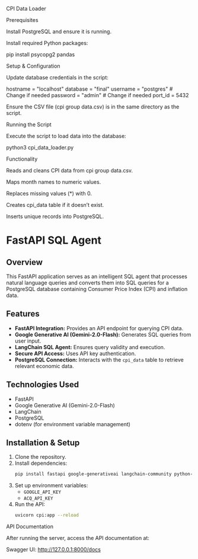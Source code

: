 CPI Data Loader 

Prerequisites

Install PostgreSQL and ensure it is running.

Install required Python packages:

pip install psycopg2 pandas

Setup & Configuration

Update database credentials in the script:

hostname = "localhost"
database = "final"
username = "postgres"  # Change if needed
password = "admin"      # Change if needed
port_id = 5432

Ensure the CSV file (cpi group data.csv) is in the same directory as the script.

Running the Script

Execute the script to load data into the database:

python3 cpi_data_loader.py

Functionality

Reads and cleans CPI data from cpi group data.csv.

Maps month names to numeric values.

Replaces missing values (*) with 0.

Creates cpi_data table if it doesn’t exist.

Inserts unique records into PostgreSQL.

# FastAPI SQL Agent

## Overview
This FastAPI application serves as an intelligent SQL agent that processes natural language queries and converts them into SQL queries for a PostgreSQL database containing Consumer Price Index (CPI) and inflation data.

## Features
- **FastAPI Integration:** Provides an API endpoint for querying CPI data.
- **Google Generative AI (Gemini-2.0-Flash):** Generates SQL queries from user input.
- **LangChain SQL Agent:** Ensures query validity and execution.
- **Secure API Access:** Uses API key authentication.
- **PostgreSQL Connection:** Interacts with the `cpi_data` table to retrieve relevant economic data.

## Technologies Used
- FastAPI
- Google Generative AI (Gemini-2.0-Flash)
- LangChain
- PostgreSQL
- dotenv (for environment variable management)

## Installation & Setup
1. Clone the repository.
2. Install dependencies:
   ```sh
   pip install fastapi google-generativeai langchain-community python-dotenv
   ```
3. Set up environment variables:
   - `GOOGLE_API_KEY`
   - `ACQ_API_KEY`
4. Run the API:
   ```sh
   uvicorn cpi:app --reload
   ```


API Documentation

After running the server, access the API documentation at:

Swagger UI: http://127.0.0.1:8000/docs

